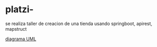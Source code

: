 # platzi-

se realiza taller de creacion de una tienda usando springboot, apirest, mapstruct 

[diagrama UML](https://viewer.diagrams.net/?tags=%7B%7D&highlight=0000ff&edit=_blank&layers=1&nav=1&title=platzi-market#Uhttps%3A%2F%2Fdrive.google.com%2Fuc%3Fid%3D1QeUoBCao4y7GJt7Q1r3NuSwPDYV_kAtk%26export%3Ddownload)

